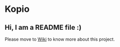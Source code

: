 # Kopio

## Hi, I am a README file :)

Please move to [Wiki](https://github.com/pandaxfly/Kopio/wiki/Kopio) to know more about this project.
